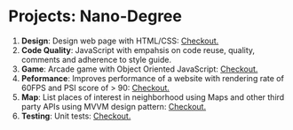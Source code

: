 # Projects: Nano-Degree

1. **Design**: Design web page with HTML/CSS: [Checkout.](http://mohammedkhadar.github.io/p1/)
2. **Code Quality**: JavaScript with empahsis on code reuse, quality, comments and adherence to style guide.
3. **Game**: Arcade game with Object Oriented JavaScript: [Checkout.](http://mohammedkhadar.github.io/p3/)
4. **Peformance**: Improves performance of a website with rendering rate of 60FPS and PSI score of > 90: [Checkout.](http://mohammedkhadar.github.io/p4/)
5. **Map**: List places of interest in neighborhood using Maps and other third party APIs using MVVM design pattern: [Checkout.](http://mohammedkhadar.github.io/p5/)
6. **Testing**: Unit tests: [Checkout.](http://mohammedkhadar.github.io/p6/)
